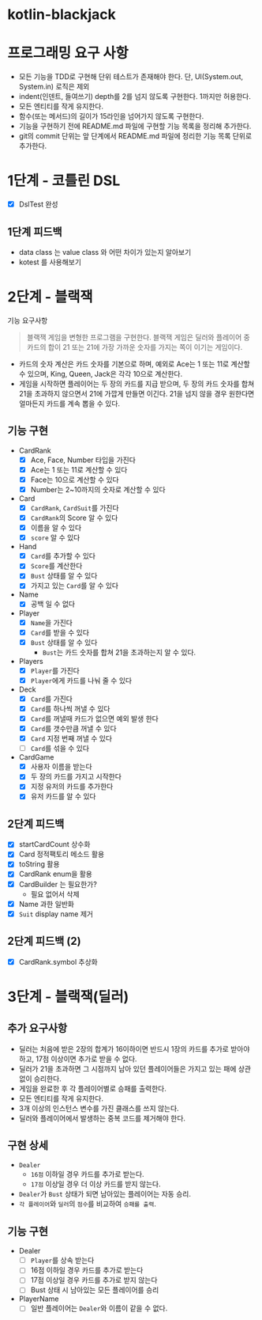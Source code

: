 # kotlin-blackjack
# 프로그래밍 요구 사항
- 모든 기능을 TDD로 구현해 단위 테스트가 존재해야 한다. 단, UI(System.out, System.in) 로직은 제외
- indent(인덴트, 들여쓰기) depth를 2를 넘지 않도록 구현한다. 1까지만 허용한다.
- 모든 엔티티를 작게 유지한다.
- 함수(또는 메서드)의 길이가 15라인을 넘어가지 않도록 구현한다.
- 기능을 구현하기 전에 README.md 파일에 구현할 기능 목록을 정리해 추가한다.
- git의 commit 단위는 앞 단계에서 README.md 파일에 정리한 기능 목록 단위로 추가한다.

# 1단계 - 코틀린 DSL
- [X] DslTest 완성

## 1단계 피드백
- data class 는 value class 와 어떤 차이가 있는지 알아보기
- kotest 를 사용해보기

# 2단계 - 블랙잭
기능 요구사항
> 블랙잭 게임을 변형한 프로그램을 구현한다.
> 블랙잭 게임은 딜러와 플레이어 중 카드의 합이 21 또는 21에 가장 가까운 숫자를 가지는 쪽이 이기는 게임이다.
- 카드의 숫자 계산은 카드 숫자를 기본으로 하며, 예외로 Ace는 1 또는 11로 계산할 수 있으며, King, Queen, Jack은 각각 10으로 계산한다.
- 게임을 시작하면 플레이어는 두 장의 카드를 지급 받으며, 두 장의 카드 숫자를 합쳐 21을 초과하지 않으면서 21에 가깝게 만들면 이긴다.
  21을 넘지 않을 경우 원한다면 얼마든지 카드를 계속 뽑을 수 있다.

## 기능 구현
- CardRank
    - [X] Ace, Face, Number 타입을 가진다
    - [X] Ace는 1 또는 11로 계산할 수 있다
    - [X] Face는 10으로 계산할 수 있다
    - [X] Number는 2~10까지의 숫자로 계산할 수 있다
- Card
    - [X] `CardRank`, `CardSuit`를 가진다
    - [X] `CardRank`의 Score 알 수 있다
    - [X] 이름을 알 수 있다
    - [X] `score` 알 수 있다
- Hand
    - [X] `Card`를 추가할 수 있다
    - [X] `Score`를 계산한다
    - [X] `Bust` 상태를 알 수 있다
    - [X] 가지고 있는 `Card`를 알 수 있다
- Name
    - [X] 공백 일 수 없다
- Player
    - [X] `Name`을 가진다
    - [X] `Card`를 받을 수 있다
    - [X] `Bust` 상태를 알 수 있다
        - `Bust`는 카드 숫자를 합쳐 21을 초과하는지 알 수 있다.
- Players
    - [X] `Player`를 가진다
    - [X] `Player`에게 카드를 나눠 줄 수 있다
- Deck
    - [X] `Card`를 가진다
    - [X] `Card`를 하나씩 꺼낼 수 있다
    - [X] `Card`를 꺼낼때 카드가 없으면 예외 발생 한다
    - [X] `Card`를 갯수만큼 꺼낼 수 있다
    - [X] `Card` 지정 번째 꺼낼 수 있다
    - [ ] `Card`를 섞을 수 있다
- CardGame
  - [X] 사용자 이름을 받는다 
  - [X] 두 장의 카드를 가지고 시작한다
  - [X] 지정 유저의 카드를 추가한다
  - [X] 유저 카드를 알 수 있다

## 2단계 피드백
- [X] startCardCount 상수화
- [X] Card 정적팩토리 메소드 활용
- [X] toString 활용
- [X] CardRank enum을 활용
- [X] CardBuilder 는 필요한가?
  - 필요 없어서 삭제
- [X] Name 과한 일반화
- [X] `Suit` display name 제거 
## 2단계 피드백 (2)
- [X] CardRank.symbol 추상화

# 3단계 - 블랙잭(딜러)

## 추가 요구사항
- 딜러는 처음에 받은 2장의 합계가 16이하이면 반드시 1장의 카드를 추가로 받아야 하고, 17점 이상이면 추가로 받을 수 없다.
- 딜러가 21을 초과하면 그 시점까지 남아 있던 플레이어들은 가지고 있는 패에 상관 없이 승리한다.
- 게임을 완료한 후 각 플레이어별로 승패를 출력한다.
- 모든 엔티티를 작게 유지한다.
- 3개 이상의 인스턴스 변수를 가진 클래스를 쓰지 않는다.
- 딜러와 플레이어에서 발생하는 중복 코드를 제거해야 한다.

## 구현 상세
- `Dealer`
  - `16점` 이하일 경우 카드를 추가로 받는다.
  - `17점` 이상일 경우 더 이상 카드를 받지 않는다.
- `Dealer`가 `Bust` 상태가 되면 남아있는 플레이어는 자동 승리.
- `각 플레이어`와 `딜러`의 `점수`를 비교하여 `승패를 출력`.

## 기능 구현
- Dealer
  - [ ] `Player`를 상속 받는다
  - [ ] 16점 이하일 경우 카드를 추가로 받는다
  - [ ] 17점 이상일 경우 카드를 추가로 받지 않는다
  - [ ] Bust 상태 시 남아있는 모든 플레이어를 승리
- PlayerName
  - [ ] 일반 플레이어는 `Dealer`와 이름이 같을 수 없다. 